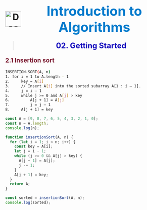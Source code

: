 <h1 style="display: flex; align-items: center; justify-content: center; gap: 10px;" align="center">
  <img src="https://cdn.jsdelivr.net/gh/devicons/devicon@latest/icons/thealgorithms/thealgorithms-original.svg" alt="Docker Logo" width="50">
  <span style="color:#007acc; font-size:1.5em;">Introduction to Algorithms</span>
</h1>

> **<div align="center"><span style="color:#0f00bd; font-size:1.5rem;">02. Getting Started</span></div>**

#### <span style="color:#78162d; font-size:1.2rem;">2.1 Insertion sort</span>
```sh
INSERTION-SORT(A, n)
1. for i = 1 to A.length - 1
2.     key = A[i]
3.     // Insert A[i] into the sorted subarray A[1 : i – 1].
4.     j = i – 1
5.     while j >= 0 and A[j] > key
6.         A[j + 1] = A[j]
7.         j = j – 1
8.     A[j + 1] = key
```

```js
const A = [9, 8, 7, 6, 5, 4, 3, 2, 1, 0];
const n = A.length;
console.log(n);

function insertionSort(A, n) {
  for (let i = 1; i < n; i++) {
    const key = A[i];
    let j = i - 1;
    while (j >= 0 && A[j] > key) {
      A[j + 1] = A[j];
      j -= 1;
    }
    A[j + 1] = key;
  }
  return A;
}

const sorted = insertionSort(A, n);
console.log(sorted);
```
